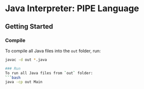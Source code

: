 # Java Interpreter: PIPE Language

## Getting Started

### Compile
To compile all Java files into the `out` folder, run:
```bash
javac -d out *.java

### Run
To run all Java files from `out` folder:
```bash
java -cp out Main
